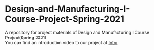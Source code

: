 # Design-and-Manufacturing-I-Course-Project-Spring-2021
A repository for project materials of Design and Manufacturing I Course Project(Spring 2021)  
You can find an introduction video to our project at [Intro](https://youtu.be/FZKHyl7xOzM)  